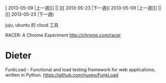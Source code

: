 [ 2013-05-09 |上一週]]] || [[[ 2013-05-23 |下一週]( 2013-05-09 |上一週]]] || [[[ 2013-05-23 |下一週)




juju, ubuntu 的 cloud 工具


RACER: A Chrome Experiment
<http://chrome.com/racer>  


# Dieter

FunkLoad - Functional and load testing framework for web applications, written in Python.
<https://github.com/nuxeo/FunkLoad>  